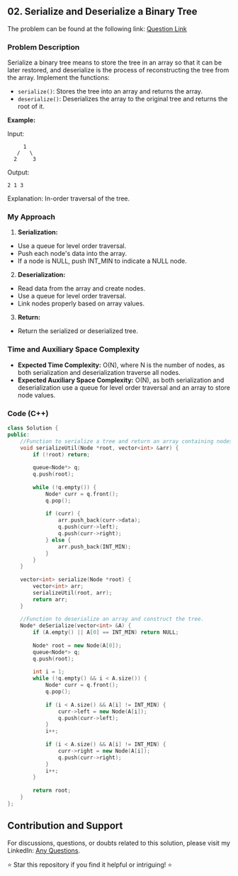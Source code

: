 ## 02. Serialize and Deserialize a Binary Tree

The problem can be found at the following link: [Question Link](https://www.geeksforgeeks.org/problems/serialize-and-deserialize-a-binary-tree/1)

### Problem Description

Serialize a binary tree means to store the tree in an array so that it can be later restored, and deserialize is the process of reconstructing the tree from the array. Implement the functions:

- `serialize()`: Stores the tree into an array and returns the array.
- `deserialize()`: Deserializes the array to the original tree and returns the root of it.

**Example:**

Input:
```
     1
   /   \
  2     3
```
Output: 
```
2 1 3
```
Explanation: In-order traversal of the tree.

### My Approach

1. **Serialization:**
- Use a queue for level order traversal.
- Push each node's data into the array.
- If a node is NULL, push INT_MIN to indicate a NULL node.

2. **Deserialization:**
- Read data from the array and create nodes.
- Use a queue for level order traversal.
- Link nodes properly based on array values.

3. **Return:**
- Return the serialized or deserialized tree.

### Time and Auxiliary Space Complexity

- **Expected Time Complexity:** O(N), where N is the number of nodes, as both serialization and deserialization traverse all nodes.
- **Expected Auxiliary Space Complexity:** O(N), as both serialization and deserialization use a queue for level order traversal and an array to store node values.

### Code (C++)

```cpp
class Solution {
public:
    //Function to serialize a tree and return an array containing nodes.
    void serializeUtil(Node *root, vector<int> &arr) {
        if (!root) return;
        
        queue<Node*> q;
        q.push(root);
        
        while (!q.empty()) {
            Node* curr = q.front();
            q.pop();
            
            if (curr) {
                arr.push_back(curr->data);
                q.push(curr->left);
                q.push(curr->right);
            } else {
                arr.push_back(INT_MIN);
            }
        }
    }
    
    vector<int> serialize(Node *root) {
        vector<int> arr;
        serializeUtil(root, arr);
        return arr;
    }
    
    //Function to deserialize an array and construct the tree.
    Node* deSerialize(vector<int> &A) {
        if (A.empty() || A[0] == INT_MIN) return NULL;
        
        Node* root = new Node(A[0]);
        queue<Node*> q;
        q.push(root);
        
        int i = 1;
        while (!q.empty() && i < A.size()) {
            Node* curr = q.front();
            q.pop();
            
            if (i < A.size() && A[i] != INT_MIN) {
                curr->left = new Node(A[i]);
                q.push(curr->left);
            }
            i++;
            
            if (i < A.size() && A[i] != INT_MIN) {
                curr->right = new Node(A[i]);
                q.push(curr->right);
            }
            i++;
        }
        
        return root;
    }
};
```

## Contribution and Support

For discussions, questions, or doubts related to this solution, please visit my LinkedIn: [Any Questions](https://www.linkedin.com/in/het-patel-8b110525a/).

⭐ Star this repository if you find it helpful or intriguing! ⭐
